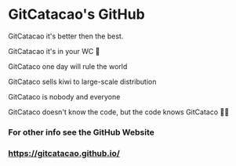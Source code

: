 # GitCatacao's GitHub


GitCatacao it's better then the best.

GitCatacao it's in your WC 🚽

GitCataco one day will rule the world

GitCataco sells kiwi to large-scale distribution

GitCataco is nobody and everyone

GitCataco doesn't know the code, but the code knows GitCataco 👺👿

### For other info see the GitHub Website
### https://gitcatacao.github.io/
